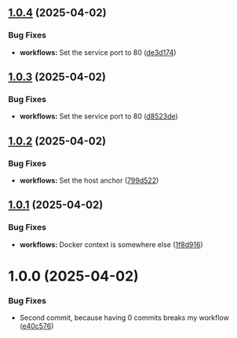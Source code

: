 ## [1.0.4](https://github.com/webgrip/searxng-application/compare/1.0.3...1.0.4) (2025-04-02)


### Bug Fixes

* **workflows:** Set the service port to 80 ([de3d174](https://github.com/webgrip/searxng-application/commit/de3d1748130ad0b3b060e72831d2d54188d87f6f))

## [1.0.3](https://github.com/webgrip/searxng-application/compare/1.0.2...1.0.3) (2025-04-02)


### Bug Fixes

* **workflows:** Set the service port to 80 ([d8523de](https://github.com/webgrip/searxng-application/commit/d8523de4fa97e48c9ddc506991d0e74df2116e21))

## [1.0.2](https://github.com/webgrip/searxng-application/compare/1.0.1...1.0.2) (2025-04-02)


### Bug Fixes

* **workflows:** Set the host anchor ([799d522](https://github.com/webgrip/searxng-application/commit/799d522bcf5db727416a0a5e1cb3214997ed6b16))

## [1.0.1](https://github.com/webgrip/searxng-application/compare/1.0.0...1.0.1) (2025-04-02)


### Bug Fixes

* **workflows:** Docker context is somewhere else ([1f8d916](https://github.com/webgrip/searxng-application/commit/1f8d9166d2bac9f99f4fdedb2cb9c8aa4b2d4d9f))

# 1.0.0 (2025-04-02)


### Bug Fixes

* Second commit, because having 0 commits breaks my workflow ([e40c576](https://github.com/webgrip/searxng-application/commit/e40c5765b43800110774b30e1ebc4ed05a2d5a98))
